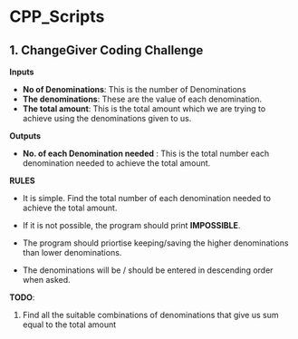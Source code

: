 # CPP_Scripts

## 1. ChangeGiver Coding Challenge

**Inputs**
* __No of Denominations__: This is the number of Denominations 
* __The denominations__: These are the value of each denomination. 
* __The total amount__: This is the total amount which we are trying to achieve using the denominations given to us. 

**Outputs**
* __No. of each Denomination needed__ : This is the total number each denomination needed to achieve the total amount. 

**RULES**

* It is simple. Find the total number of each denomination needed to achieve the total amount. 

* If it is not possible, the program should print **IMPOSSIBLE**. 

* The program should priortise keeping/saving the higher denominations than lower denominations. 

* The denominations will be / should be entered in descending order when asked. 

**TODO**:

1. Find all the suitable combinations of denominations that give us sum equal to the total amount
